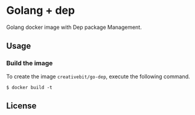 # Golang + dep

Golang docker image with Dep package Management.

## Usage
### Build the image
To create the image `creativebit/go-dep`, execute the following command.
```
$ docker build -t
```

## License

